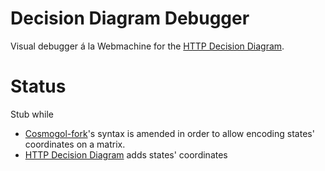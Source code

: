 # Decision Diagram Debugger

Visual debugger á la Webmachine for the [HTTP Decision Diagram](https://github.com/for-GET/http-decision-diagram).


# Status

Stub while

- [Cosmogol-fork](https://github.com/andreineculau/cosmogol-abnf)'s syntax is amended in order to allow encoding states' coordinates on a matrix.
- [HTTP Decision Diagram](https://github.com/for-GET/http-decision-diagram) adds states' coordinates
